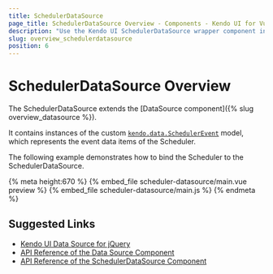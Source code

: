 ```yaml
---
title: SchedulerDataSource
page_title: SchedulerDataSource Overview - Components - Kendo UI for Vue
description: "Use the Kendo UI SchedulerDataSource wrapper component in Vue projects."
slug: overview_schedulerdatasource
position: 6
---
```


<div><WrapperBanner></WrapperBanner></div>

# SchedulerDataSource Overview

The SchedulerDataSource extends the [DataSource component]({% slug overview_datasource %}).

It contains instances of the custom [`kendo.data.SchedulerEvent`](https://docs.telerik.com/kendo-ui/api/javascript/data/schedulerevent) model, which represents the event data items of the Scheduler.

The following example demonstrates how to bind the Scheduler to the SchedulerDataSource.

{% meta height:670 %}
{% embed_file scheduler-datasource/main.vue preview %}
{% embed_file scheduler-datasource/main.js %}
{% endmeta %}


## Suggested Links

* [Kendo UI Data Source for jQuery](https://docs.telerik.com/kendo-ui/framework/datasource/overview)
* [API Reference of the Data Source Component](https://docs.telerik.com/kendo-ui/api/javascript/data/datasource)
* [API Reference of the SchedulerDataSource Component](https://docs.telerik.com/kendo-ui/api/javascript/data/schedulerdatasource)

